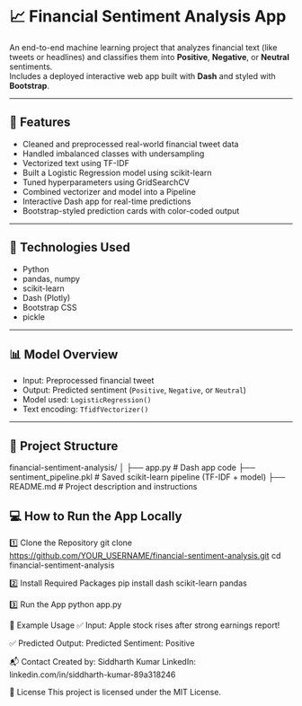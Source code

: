 # 📈 Financial Sentiment Analysis App

An end-to-end machine learning project that analyzes financial text (like tweets or headlines) and classifies them into **Positive**, **Negative**, or **Neutral** sentiments.  
Includes a deployed interactive web app built with **Dash** and styled with **Bootstrap**.

---

## 🚀 Features

- Cleaned and preprocessed real-world financial tweet data
- Handled imbalanced classes with undersampling
- Vectorized text using TF-IDF
- Built a Logistic Regression model using scikit-learn
- Tuned hyperparameters using GridSearchCV
- Combined vectorizer and model into a Pipeline
- Interactive Dash app for real-time predictions
- Bootstrap-styled prediction cards with color-coded output

---

## 🧠 Technologies Used

- Python  
- pandas, numpy  
- scikit-learn  
- Dash (Plotly)  
- Bootstrap CSS  
- pickle  

---

## 📊 Model Overview

- Input: Preprocessed financial tweet  
- Output: Predicted sentiment (`Positive`, `Negative`, or `Neutral`)  
- Model used: `LogisticRegression()`  
- Text encoding: `TfidfVectorizer()`  

---

## 📂 Project Structure

financial-sentiment-analysis/
│
├── app.py                  # Dash app code
├── sentiment_pipeline.pkl  # Saved scikit-learn pipeline (TF-IDF + model)
├── README.md               # Project description and instructions

## 💻 How to Run the App Locally
1️⃣ Clone the Repository
git clone https://github.com/YOUR_USERNAME/financial-sentiment-analysis.git
cd financial-sentiment-analysis

2️⃣ Install Required Packages
pip install dash scikit-learn pandas

3️⃣ Run the App
python app.py

🧪 Example Usage
✅ Input:
Apple stock rises after strong earnings report! 

✅ Predicted Output:
Predicted Sentiment: Positive

📬 Contact
Created by: Siddharth Kumar
LinkedIn: linkedin.com/in/siddharth-kumar-89a318246

🪪 License
This project is licensed under the MIT License.